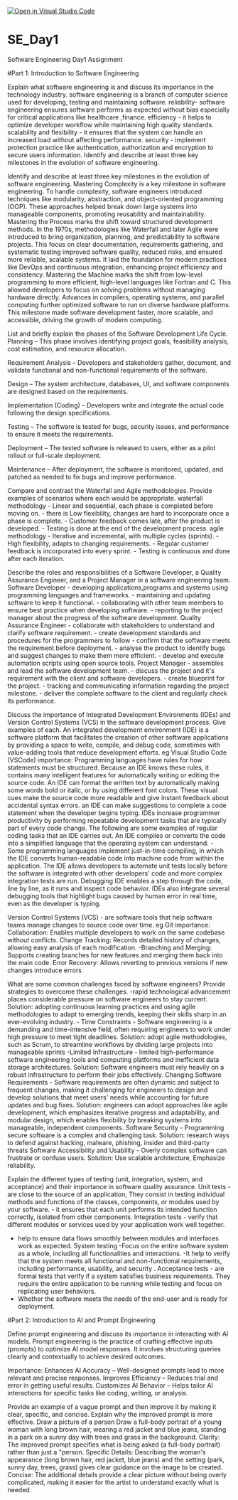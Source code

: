 [![Open in Visual Studio Code](https://classroom.github.com/assets/open-in-vscode-2e0aaae1b6195c2367325f4f02e2d04e9abb55f0b24a779b69b11b9e10269abc.svg)](https://classroom.github.com/online_ide?assignment_repo_id=18434557&assignment_repo_type=AssignmentRepo)
# SE_Day1
Software Engineering Day1 Assignment

#Part 1: Introduction to Software Engineering

Explain what software engineering is and discuss its importance in the technology industry.
software engineering is a branch of computer science used for developing, testing and maintaining software.
reliability- software engineering ensures software performs as expected without bias especially for critical applications like healthcare ,finance. 
efficiency - it helps to optimize developer workflow while maintaining high quality standards.
scalability and flexibility - it ensures that the system can handle an increased load without affecting performance.
security - implement protection practice like authentication, authorization and encryption to secure users information. Identify and describe at least three key milestones in the evolution of software engineering.

Identify and describe at least three key milestones in the evolution of software engineering.
Mastering Complexity is a key milestone in software engineering. To handle complexity, software engineers introduced techniques like modularity, abstraction, and object-oriented programming (OOP). These approaches helped break down large systems into manageable components, promoting reusability and maintainability.
Mastering the Process marks the shift toward structured development methods. In the 1970s, methodologies like Waterfall and later Agile were introduced to bring organization, planning, and predictability to software projects. This focus on clear documentation, requirements gathering, and systematic testing improved software quality, reduced risks, and ensured more reliable, scalable systems. It laid the foundation for modern practices like DevOps and continuous integration, enhancing project efficiency and consistency.
Mastering the Machine marks the shift from low-level programming to more efficient, high-level languages like Fortran and C. This allowed developers to focus on solving problems without managing hardware directly. Advances in compilers, operating systems, and parallel computing further optimized software to run on diverse hardware platforms. This milestone made software development faster, more scalable, and accessible, driving the growth of modern computing.

List and briefly explain the phases of the Software Development Life Cycle.
Planning – This phase involves identifying project goals, feasibility analysis, cost estimation, and resource allocation.

Requirement Analysis – Developers and stakeholders gather, document, and validate functional and non-functional requirements of the software.

Design – The system architecture, databases, UI, and software components are designed based on the requirements.

Implementation (Coding) – Developers write and integrate the actual code following the design specifications.

Testing – The software is tested for bugs, security issues, and performance to ensure it meets the requirements.

Deployment – The tested software is released to users, either as a pilot rollout or full-scale deployment.

Maintenance – After deployment, the software is monitored, updated, and patched as needed to fix bugs and improve performance.

Compare and contrast the Waterfall and Agile methodologies. Provide examples of scenarios where each would be appropriate.
waterfall methodology - Linear and sequential, each phase is completed before moving on. 
                      - there is Low flexibility, changes are hard to incorporate once a phase is complete.
                      - Customer feedback comes late, after the product is developed.
                      - Testing is done at the end of the development process.
agile methodology - Iterative and incremental, with multiple cycles (sprints). 
                  - High flexibility, adapts to changing requirements. 
                  - Regular customer feedback is incorporated into every sprint. 
                  - Testing is continuous and done after each iteration.

Describe the roles and responsibilities of a Software Developer, a Quality Assurance Engineer, and a Project Manager in a software engineering team.
Software Developer - developing applications,programs and systems using programming languages and frameworks.
                   - maintaining and updating software to keep it functional. 
                   - collaborating with other team members to ensure best practice when developing software.
                   - reporting to the project manager about the progress of the software development.
Quality Assurance Engineer - collaborate with stakeholders to understand and clarify software requirement.
                           - create development standards and procedures for the programmers to follow
                           - confirm that the software meets the requirement before deployment. 
                           - analyse the product to identify bugs and suggest changes to make them more efficient. 
                           - develop and execute automation scripts using open source tools.
Project Manager - assembles and lead the software development team.
                - discuss the project and it's requirement with the client and software developers.
                - create blueprint for the project.
                - tracking and communicating information regarding the project milestone.
                - deliver the complete software to the client and regularly check its performance.


Discuss the importance of Integrated Development Environments (IDEs) and Version Control Systems (VCS) in the software development process. Give examples of each.
An integrated development environment (IDE) is a software platform that facilitates the creation of other software applications by providing a space to write, compile, and debug code, sometimes with value-adding tools that reduce development efforts. eg Visual Studio Code (VSCode) importance:
Programming languages have rules for how statements must be structured. Because an IDE knows these rules, it contains many intelligent features for automatically writing or editing the source code.
An IDE can format the written text by automatically making some words bold or italic, or by using different font colors. These visual cues make the source code more readable and give instant feedback about accidental syntax errors.
an IDE can make suggestions to complete a code statement when the developer begins typing.
IDEs increase programmer productivity by performing repeatable development tasks that are typically part of every code change. The following are some examples of regular coding tasks that an IDE carries out.
An IDE compiles or converts the code into a simplified language that the operating system can understand. - Some programming languages implement just-in-time compiling, in which the IDE converts human-readable code into machine code from within the application.
The IDE allows developers to automate unit tests locally before the software is integrated with other developers' code and more complex integration tests are run.
Debugging IDE enables a step through the code, line by line, as it runs and inspect code behavior. IDEs also integrate several debugging tools that highlight bugs caused by human error in real time, even as the developer is typing.

Version Control Systems (VCS) - are software tools that help software teams manage changes to source code over time. eg Git
importance:
Collaboration: Enables multiple developers to work on the same codebase without conflicts.
Change Tracking: Records detailed history of changes, allowing easy analysis of each modification. 
-Branching and Merging: Supports creating branches for new features and merging them back into the main code.
Error Recovery: Allows reverting to previous versions if new changes introduce errors

What are some common challenges faced by software engineers? Provide strategies to overcome these challenges.
-rapid technological advancement places considerable pressure on software engineers to stay current.
 Solution: adopting continuous learning practices and using agile methodologies to adapt to emerging trends, keeping their skills sharp in an ever-evolving industry. -
Time Constraints - Software engineering is a demanding and time-intensive field, often requiring engineers to work under high pressure to meet tight deadlines.
 Solution: adopt agile methodologies, such as Scrum, to streamline workflows by dividing large projects into manageable sprints 
-Limited Infrastructure - limited high-performance software engineering tools and computing platforms and inefficient data storage architectures. 
 Solution: Software engineers must rely heavily on a robust infrastructure to perform their jobs effectively.
Changing Software Requirements - Software requirements are often dynamic and subject to frequent changes, making it challenging for engineers to design and develop solutions that meet users' needs while accounting for future updates and bug fixes. 
Solution: engineers can adopt approaches like agile development, which emphasizes iterative progress and adaptability, and modular design, which enables flexibility by breaking systems into manageable, independent components.
Software Security - Programming secure software is a complex and challenging task. 
Solution: research ways to defend against hacking, malware, phishing, insider and third-party threats
Software Accessibility and Usability - Overly complex software can frustrate or confuse users. 
Solution: Use scalable architecture, Emphasize reliability.

Explain the different types of testing (unit, integration, system, and acceptance) and their importance in software quality assurance.
Unit tests - are close to the source of an application, They consist in testing individual methods and functions of the classes, components, or modules used by your software. - it ensures that each unit performs its intended function correctly, isolated from other components.
 Integration tests - verify that different modules or services used by your application work well together.
 - help to ensure data flows smoothly between modules and interfaces work as expected.
 System testing -Focus on the entire software system as a whole, including all functionalities and interactions.
 -It help to verify that the system meets all functional and non-functional requirements, including performance, usability, and security .
Acceptance tests - are formal tests that verify if a system satisfies business requirements. They require the entire application to be running while testing and focus on replicating user behaviors. 
- Whether the software meets the needs of the end-user and is ready for deployment.

#Part 2: Introduction to AI and Prompt Engineering


Define prompt engineering and discuss its importance in interacting with AI models.
Prompt engineering is the practice of crafting effective inputs (prompts) to optimize AI model responses. It involves structuring queries clearly and contextually to achieve desired outcomes.

Importance:
Enhances AI Accuracy – Well-designed prompts lead to more relevant and precise responses.
Improves Efficiency – Reduces trial and error in getting useful results.
Customizes AI Behavior – Helps tailor AI interactions for specific tasks like coding, writing, or analysis.

Provide an example of a vague prompt and then improve it by making it clear, specific, and concise. Explain why the improved prompt is more effective.
Draw a picture of a person
Draw a full-body portrait of a young woman with long brown hair, wearing a red jacket and blue jeans, standing in a park on a sunny day with trees and grass in the background.
Clarity: The improved prompt specifies what is being asked (a full-body portrait) rather than just a "person.
Specific Details: Describing the woman's appearance (long brown hair, red jacket, blue jeans) and the setting (park, sunny day, trees, grass) gives clear guidance on the image to be created.
Concise: The additional details provide a clear picture without being overly complicated, making it easier for the artist to understand exactly what is needed.
